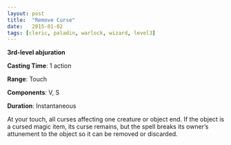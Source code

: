 ```yaml
---
layout: post
title:  "Remove Curse"
date:   2015-01-02
tags: [cleric, paladin, warlock, wizard, level3]
---
```


**3rd-level abjuration**

**Casting Time**: 1 action

**Range**: Touch

**Components**: V, S

**Duration**: Instantaneous

At your touch, all curses affecting one creature or object end. If the object is a cursed magic item, its curse remains, but the spell breaks its owner’s attunement to the object so it can be removed or discarded.
